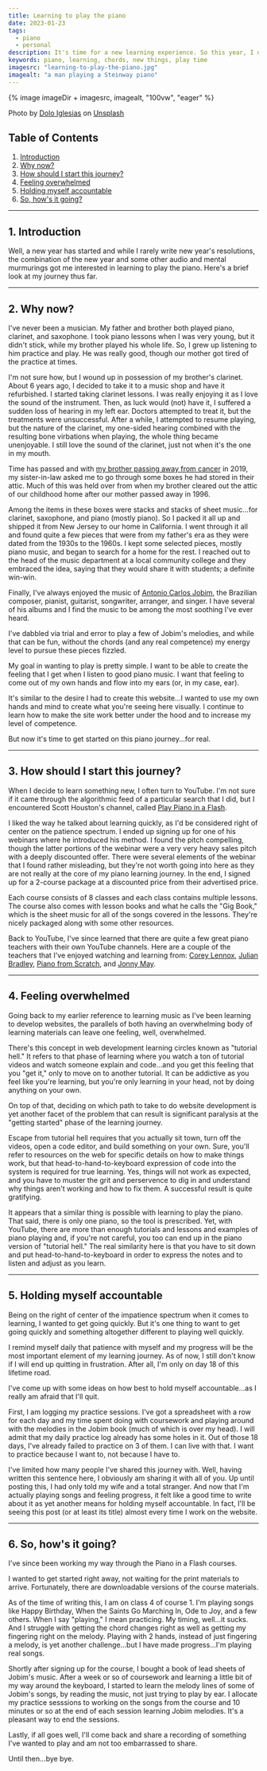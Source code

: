 ```yaml
---
title: Learning to play the piano
date: 2023-01-23
tags:
  - piano
  - personal
description: It's time for a new learning experience. So this year, I decided to learn to play the piano.
keywords: piano, learning, chords, new things, play time
imagesrc: "learning-to-play-the-piano.jpg"
imagealt: "a man playing a Steinway piano"
---
```


{% image imageDir + imagesrc, imagealt, "100vw", "eager" %}

<p class="caption">Photo by <a href="https://unsplash.com/es/@dolodol?utm_source=unsplash&utm_medium=referral&utm_content=creditCopyText">Dolo Iglesias</a> on <a href="https://unsplash.com/photos/FjElUqGfbAw?utm_source=unsplash&utm_medium=referral&utm_content=creditCopyText">Unsplash</a></p>

## Table of Contents

<div class="toc">

1. [Introduction](#section1)
2. [Why now?](#section2)
3. [How should I start this journey?](#section3)
4. [Feeling overwhelmed](#section4)
5. [Holding myself accountable](#section5)
6. [So, how's it going?](#section6)

</div>

---

<div id="section1"></div>

## 1. Introduction

Well, a new year has started and while I rarely write new year's resolutions, the combination of the new year and some other audio and mental murmurings got me interested in learning to play the piano. Here's a brief look at my journey thus far.

---

<div id="section2"></div>

## 2. Why now?

I've never been a musician. My father and brother both played piano, clarinet, and saxophone. I took piano lessons when I was very young, but it didn't stick, while my brother played his whole life. So, I grew up listening to him practice and play. He was really good, though our mother got tired of the practice at times.

I'm not sure how, but I wound up in possession of my brother's clarinet. About 6 years ago, I decided to take it to a music shop and have it refurbished. I started taking clarinet lessons. I was really enjoying it as I love the sound of the instrument. Then, as luck would (not) have it, I suffered a sudden loss of hearing in my left ear. Doctors attempted to treat it, but the treatments were unsuccessful. After a while, I attempted to resume playing, but the nature of the clarinet, my one-sided hearing combined with the resulting bone virbations when playing, the whole thing became unenjoyable. I still love the sound of the clarinet, just not when it's the one in my mouth.

Time has passed and with [my brother passing away from cancer](https://www.bobmonsour.com/posts/losing-my-brother-to-cancer/) in 2019, my sister-in-law asked me to go through some boxes he had stored in their attic. Much of this was held over from when my brother cleared out the attic of our childhood home after our mother passed away in 1996.

Among the items in these boxes were stacks and stacks of sheet music...for clarinet, saxophone, and piano (mostly piano). So I packed it all up and shipped it from New Jersey to our home in California. I went through it all and found quite a few pieces that were from my father's era as they were dated from the 1930s to the 1960s. I kept some selected pieces, mostly piano music, and began to search for a home for the rest. I reached out to the head of the music department at a local community college and they embraced the idea, saying that they would share it with students; a definite win-win.

Finally, I've always enjoyed the music of [Antonio Carlos Jobim](https://en.wikipedia.org/wiki/Ant%C3%B4nio_Carlos_Jobim), the Brazilian composer, pianist, guitarist, songwriter, arranger, and singer. I have several of his albums and I find the music to be among the most soothing I've ever heard.

I've dabbled via trial and error to play a few of Jobim's melodies, and while that can be fun, without the chords (and any real competence) my energy level to pursue these pieces fizzled.

My goal in wanting to play is pretty simple. I want to be able to create the feeling that I get when I listen to good piano music. I want that feeling to come out of my own hands and flow into my ears (or, in my case, ear).

It's similar to the desire I had to create this website...I wanted to use my own hands and mind to create what you're seeing here visually. I continue to learn how to make the site work better under the hood and to increase my level of competence.

But now it's time to get started on this piano journey...for real.

---

<div id="section3"></div>

## 3. How should I start this journey?

When I decide to learn something new, I often turn to YouTube. I'm not sure if it came through the algorithmic feed of a particular search that I did, but I encountered Scott Houston's channel, called [Play Piano in a Flash](https://www.youtube.com/@pianoinaflash/videos).

I liked the way he talked about learning quickly, as I'd be considered right of center on the patience spectrum. I ended up signing up for one of his webinars where he introduced his method. I found the pitch compelling, though the latter portions of the webinar were a very very heavy sales pitch with a deeply discounted offer. There were several elements of the webinar that I found rather misleading, but they're not worth going into here as they are not really at the core of my piano learning journey. In the end, I signed up for a 2-course package at a discounted price from their advertised price.

Each course consists of 8 classes and each class contains multiple lessons. The course also comes with lesson books and what he calls the "Gig Book," which is the sheet music for all of the songs covered in the lessons. They're nicely packaged along with some other resources.

Back to YouTube, I've since learned that there are quite a few great piano teachers with their own YouTube channels. Here are a couple of the teachers that I've enjoyed watching and learning from: [Corey Lennox](https://www.youtube.com/@CoreyLennox/about), [Julian Bradley](https://www.youtube.com/@jazztutorial/about), [Piano from Scratch](https://www.youtube.com/@PianoFromScratch/about), and [Jonny May](https://www.youtube.com/@PianoWithJonny/about).

---

<div id="section4"></div>

## 4. Feeling overwhelmed

Going back to my earlier reference to learning music as I've been learning to develop websites, the parallels of both having an overwhelming body of learning materials can leave one feeling, well, overwhelmed.

There's this concept in web development learning circles known as "tutorial hell." It refers to that phase of learning where you watch a ton of tutorial videos and watch someone explain and code...and you get this feeling that you "get it," only to move on to another tutorial. It can be addictive as you feel like you're learning, but you're only learning in your head, not by doing anything on your own.

On top of that, deciding on which path to take to do website development is yet another facet of the problem that can result is significant paralysis at the "getting started" phase of the learning journey.

Escape from tutorial hell requires that you actually sit town, turn off the videos, open a code editor, and build something on your own. Sure, you'll refer to resources on the web for specific details on how to make things work, but that head-to-hand-to-keyboard expression of code into the system is required for true learning. Yes, things will not work as expected, and you have to muster the grit and perservence to dig in and understand why things aren't working and how to fix them. A successful result is quite gratifying.

It appears that a similar thing is possible with learning to play the piano. That said, there is only one piano, so the tool is prescribed. Yet, with YouTube, there are more than enough tutorials and lessons and examples of piano playing and, if you're not careful, you too can end up in the piano version of "tutorial hell." The real similarity here is that you have to sit down and put head-to-hand-to-keyboard in order to express the notes and to listen and adjust as you learn.

---

<div id="section5"></div>

## 5. Holding myself accountable

Being on the right of center of the impatience spectrum when it comes to learning, I wanted to get going quickly. But it's one thing to want to get going quickly and something altogether different to playing well quickly.

I remind myself daily that patience with myself and my progress will be the most important element of my learning journey. As of now, I still don't know if I will end up quitting in frustration. After all, I'm only on day 18 of this lifetime road.

I've come up with some ideas on how best to hold myself accountable...as I really am afraid that I'll quit.

First, I am logging my practice sessions. I've got a spreadsheet with a row for each day and my time spent doing with coursework and playing around with the melodies in the Jobim book (much of which is over my head). I will admit that my daily practice log already has some holes in it. Out of those 18 days, I've already failed to practice on 3 of them. I can live with that. I want to practice because I want to, not because I have to.

I've limited how many people I've shared this journey with. Well, having written this sentence here, I obviously am sharing it with all of you. Up until posting this, I had only told my wife and a total stranger. And now that I'm actually playing songs and feeling progress, it felt like a good time to write about it as yet another means for holding myself accountable. In fact, I'll be seeing this post (or at least its title) almost every time I work on the website.

---

<div id="section6"></div>

## 6. So, how's it going?

I've since been working my way through the Piano in a Flash courses.

I wanted to get started right away, not waiting for the print materials to arrive. Fortunately, there are downloadable versions of the course materials.

As of the time of writing this, I am on class 4 of course 1. I'm playing songs like Happy Birthday, When the Saints Go Marching In, Ode to Joy, and a few others. When I say "playing," I mean practicing. My timing, well...it sucks. And I struggle with getting the chord changes right as well as getting my fingering right on the melody. Playing with 2 hands, instead of just fingering a melody, is yet another challenge...but I have made progress...I'm playing real songs.

Shortly after signing up for the course, I bought a book of lead sheets of Jobim's music. After a week or so of coursework and learning a little bit of my way around the keyboard, I started to learn the melody lines of some of Jobim's songs, by reading the music, not just trying to play by ear. I allocate my practice sesssions to working on the songs from the course and 10 minutes or so at the end of each session learning Jobim melodies. It's a pleasant way to end the sessions.

Lastly, if all goes well, I'll come back and share a recording of something I've wanted to play and am not too embarrassed to share.

Until then...bye bye.
